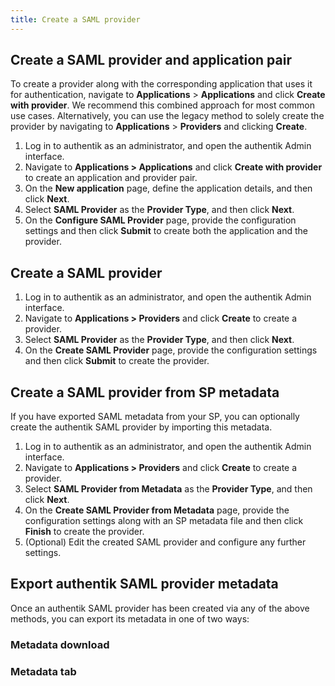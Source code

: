 ```yaml
---
title: Create a SAML provider
---
```


## Create a SAML provider and application pair

To create a provider along with the corresponding application that uses it for authentication, navigate to **Applications** > **Applications** and click **Create with provider**. We recommend this combined approach for most common use cases. Alternatively, you can use the legacy method to solely create the provider by navigating to **Applications** > **Providers** and clicking **Create**.

1. Log in to authentik as an administrator, and open the authentik Admin interface.
2. Navigate to **Applications > Applications** and click **Create with provider** to create an application and provider pair.
3. On the **New application** page, define the application details, and then click **Next**.
4. Select **SAML Provider** as the **Provider Type**, and then click **Next**.
5. On the **Configure SAML Provider** page, provide the configuration settings and then click **Submit** to create both the application and the provider.

## Create a SAML provider

1. Log in to authentik as an administrator, and open the authentik Admin interface.
2. Navigate to **Applications > Providers** and click **Create** to create a provider.
3. Select **SAML Provider** as the **Provider Type**, and then click **Next**.
4. On the **Create SAML Provider** page, provide the configuration settings and then click **Submit** to create the provider.

## Create a SAML provider from SP metadata

If you have exported SAML metadata from your SP, you can optionally create the authentik SAML provider by importing this metadata.

1. Log in to authentik as an administrator, and open the authentik Admin interface.
2. Navigate to **Applications > Providers** and click **Create** to create a provider.
3. Select **SAML Provider from Metadata** as the **Provider Type**, and then click **Next**.
4. On the **Create SAML Provider from Metadata** page, provide the configuration settings along with an SP metadata file and then click **Finish** to create the provider.
5. (Optional) Edit the created SAML provider and configure any further settings.

## Export authentik SAML provider metadata

Once an authentik SAML provider has been created via any of the above methods, you can export its metadata in one of two ways:

### Metadata download

### Metadata tab

